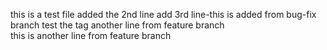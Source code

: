 this is a test file
added the 2nd line 
add 3rd line-this is added from bug-fix branch
test the tag
another line from feature branch    
this is another line from feature branch 